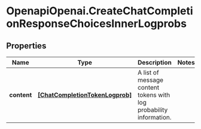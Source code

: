 # OpenapiOpenai.CreateChatCompletionResponseChoicesInnerLogprobs

## Properties

Name | Type | Description | Notes
------------ | ------------- | ------------- | -------------
**content** | [**[ChatCompletionTokenLogprob]**](ChatCompletionTokenLogprob.md) | A list of message content tokens with log probability information. | 


